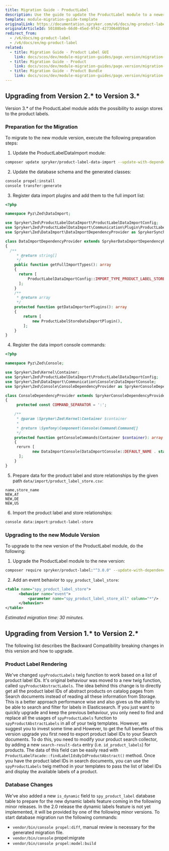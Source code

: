 ```yaml
---
title: Migration Guide - ProductLabel
description: Use the guide to update the ProductLabel module to a newer version.
template: module-migration-guide-template
originalLink: https://documentation.spryker.com/v6/docs/mg-product-label
originalArticleId: 50188beb-66d0-45ed-9f42-4273064059a4
redirect_from:
  - /v6/docs/mg-product-label
  - /v6/docs/en/mg-product-label
related:
  - title: Migration Guide - Product Label GUI
    link: docs/scos/dev/module-migration-guides/page.version/migration-guide-productlabelgui.html
  - title: Migration Guide - Product
    link: docs/scos/dev/module-migration-guides/page.version/migration-guide-product.html
  - title: Migration Guide - Product Bundle
    link: docs/scos/dev/module-migration-guides/page.version/migration-guide-productbundle.html
---
```


## Upgrading from Version 2.* to Version 3.*
Version 3.* of the ProductLabel module adds the possibility to assign stores to the product labels.

### Preparation for the Migration
To migrate to the new module version, execute the following preparation steps:

1. Update the ProductLabelDataImport module:
```Bash
composer update spryker/product-label-data-import --update-with-dependencies
```
2. Update the database schema and the generated classes:
```Bash
console propel:install
console transfer:generate
```
3. Register data import plugins and add them to the full import list:
```PHP
<?php

namespace Pyz\Zed\DataImport;

use Spryker\Zed\ProductLabelDataImport\ProductLabelDataImportConfig;
use Spryker\Zed\ProductLabelDataImport\Communication\Plugin\ProductLabelStoreDataImportPlugin;
use Spryker\Zed\DataImport\DataImportDependencyProvider as SprykerSynchronizationDependencyProvider;

class DataImportDependencyProvider extends SprykerDataImportDependencyProvider
{
  /**
     * @return string[]
     */
    public function getFullImportTypes(): array
    {
      return [
          ProductLabelDataImportConfig::IMPORT_TYPE_PRODUCT_LABEL_STORE,
      ];
    }
    /**
     * @return array
     */
    protected function getDataImporterPlugins(): array
    {
        return [
            new ProductLabelStoreDataImportPlugin(),
        ];
    }
}
```
4. Register the data import console commands:
```PHP
<?php

namespace Pyz\Zed\Console;

use Spryker\Zed\Kernel\Container;
use Spryker\Zed\ProductLabelDataImport\ProductLabelDataImportConfig;
use Spryker\Zed\DataImport\Communication\Console\DataImportConsole;
use Spryker\Zed\Console\ConsoleDependencyProvider as SprykerConsoleDependencyProvider;

class ConsoleDependencyProvider extends SprykerConsoleDependencyProvider
{
     protected const COMMAND_SEPARATOR = ':';

    /**
     * @param \Spryker\Zed\Kernel\Container $container
     *
     * @return \Symfony\Component\Console\Command\Command[]
     */
    protected function getConsoleCommands(Container $container): array
    {
     rerurn [
            new DataImportConsole(DataImportConsole::DEFAULT_NAME . static::COMMAND_SEPARATOR . ProductLabelDataImportConfig::IMPORT_TYPE_PRODUCT_LABEL_STORE),
      ];
    }
}
```
5. Prepare data for the product label and store relationships by the given path `data/import/product_label_store.csv`:
```
name,store_name
NEW,AT
NEW,DE
NEW,US
```
6. Import the product label and store relationships:
```Bash
console data:import:product-label-store
```
### Upgrading to the new Module Version
To upgrade to the new version of the ProductLabel module, do the following:

1. Upgrade the ProductLabel module to the new version:
```Bash
composer require spryker/product-label:"^3.0.0" --update-with-dependencies
```
2. Add an event behavior to `spy_product_label_store`:
```XML
<table name="spy_product_label_store">
      <behavior name="event">
          <parameter name="spy_product_label_store_all" column="*"/>
      </behavior>
</table>
```

*Estimated migration time: 30 minutes.*

## Upgrading from Version 1.* to Version 2.*
The following list describes the Backward Compatibility breaking changes in this version and how to upgrade.

### Product Label Rendering
We've changed `spyProductLabels` twig function to work based on a list of product label IDs. It's original behaviour was moved to a new twig function, called `spyProductAbstractLabels`. The idea behind this change is to directly get all the product label IDs of abstract products on catalog pages from Search documents instead of reading all these information from Storage. This is a better approach performance wise and also gives us the ability to be able to search and filter for labels in Elasticsearch.
If you just want to quickly upgrade and keep the previous behaviour, you only need to find and replace all the usages of `spyProductLabels` function to `spyProductAbstractLabels` in all of your twig templates.
However, we suggest you to invest some time and
However, to get the full benefits of this version upgrade you first need to export product label IDs to your Search documents. To do this, you need to modify your product search collector, by adding a new `search-result-data` entry (i.e. `id_product_labels`) for products. The data of this field can be easily read with `ProductLabelFacade::findLabelIdsByIdProductAbstract()` method.
Once you have the product label IDs in search documents, you can use the `spyProductLabels` twig method in your templates to pass the list of label IDs and display the available labels of a product.

### Database Changes
We've also added a new `is_dynamic` field to `spy_product_label` database table to prepare for the new dynamic labels feature coming in the following minor releases. In the 2.0 release the dynamic labels feature is not yet implemented, it will be provided by one of the following minor versions.
To start database migration run the following commands:
* `vendor/bin/console propel:diff`, manual review is necessary for the generated migration file.
* `vendor/bin/console` propel:migrate
* `vendor/bin/console propel:model:build`
